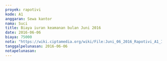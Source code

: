 ```yaml
---
proyek: rapotivi
kode: A1
anggaran: Sewa kantor
nama: Suci
title: Biaya iuran keamanan bulan Juni 2016
date: 2016-06-06
biaya: 75000
nota: "https://wiki.ciptamedia.org/wiki/File:Juni_06_2016_Rapotivi_A1_Iuran_keamanan_bulan_Juni_.jpg"
tanggalpelunasan: 2016-06-06
notapelunasan:
---
```


